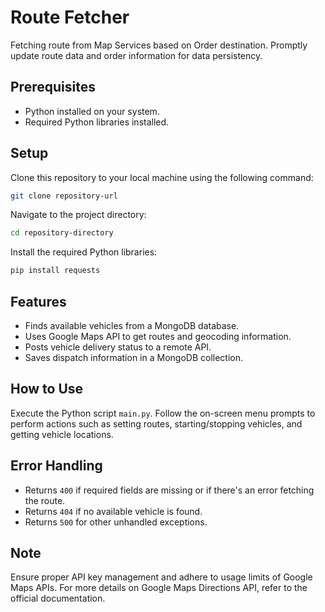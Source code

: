 # Route Fetcher

Fetching route from Map Services based on Order destination. Promptly update route data and order information for data persistency.

## Prerequisites

- Python installed on your system.
- Required Python libraries installed.

## Setup

Clone this repository to your local machine using the following command:

```bash
git clone repository-url
```

Navigate to the project directory:

```bash
cd repository-directory
```

Install the required Python libraries:

```bash
pip install requests
```

## Features

- Finds available vehicles from a MongoDB database.
- Uses Google Maps API to get routes and geocoding information.
- Posts vehicle delivery status to a remote API.
- Saves dispatch information in a MongoDB collection.

## How to Use

Execute the Python script `main.py`. Follow the on-screen menu prompts to perform actions such as setting routes, starting/stopping vehicles, and getting vehicle locations.

## Error Handling

- Returns `400` if required fields are missing or if there's an error fetching the route.
- Returns `404` if no available vehicle is found.
- Returns `500` for other unhandled exceptions.

## Note

Ensure proper API key management and adhere to usage limits of Google Maps APIs. For more details on Google Maps Directions API, refer to the official documentation.